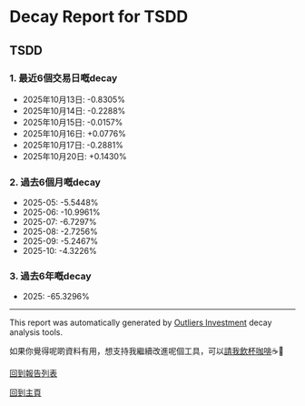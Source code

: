 # Decay Report for TSDD

## TSDD

### 1. 最近6個交易日嘅decay

- 2025年10月13日: -0.8305%
- 2025年10月14日: -0.2288%
- 2025年10月15日: -0.0157%
- 2025年10月16日: +0.0776%
- 2025年10月17日: -0.2881%
- 2025年10月20日: +0.1430%

### 2. 過去6個月嘅decay

- 2025-05: -5.5448%
- 2025-06: -10.9961%
- 2025-07: -6.7297%
- 2025-08: -2.7256%
- 2025-09: -5.2467%
- 2025-10: -4.3226%

### 3. 過去6年嘅decay

- 2025: -65.3296%

------------------------------
This report was automatically generated by [Outliers Investment](https://outliersecon.github.io/Outliers-Investment/) decay analysis tools.

如果你覺得呢啲資料有用，想支持我繼續改進呢個工具，可以[請我飲杯咖啡](https://buymeacoffee.com/outliersecon)☕🙏

[回到報告列表](https://outliersecon.github.io/Outliers-Investment/reports/reports_public)

[回到主頁](https://outliersecon.github.io/Outliers-Investment/)
